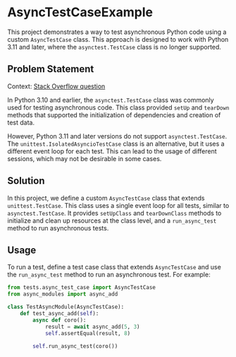 # AsyncTestCaseExample

This project demonstrates a way to test asynchronous Python code using a custom `AsyncTestCase` class. This approach is designed to work with Python 3.11 and later, where the `asynctest.TestCase` class is no longer supported.

## Problem Statement

Context: [Stack Overflow question](https://stackoverflow.com/q/77642317/6309)

In Python 3.10 and earlier, the `asynctest.TestCase` class was commonly used for testing asynchronous code. This class provided `setUp` and `tearDown` methods that supported the initialization of dependencies and creation of test data.

However, Python 3.11 and later versions do not support `asynctest.TestCase`. The `unittest.IsolatedAsyncioTestCase` class is an alternative, but it uses a different event loop for each test. This can lead to the usage of different sessions, which may not be desirable in some cases.

## Solution

In this project, we define a custom `AsyncTestCase` class that extends `unittest.TestCase`. This class uses a single event loop for all tests, similar to `asynctest.TestCase`. It provides `setUpClass` and `tearDownClass` methods to initialize and clean up resources at the class level, and a `run_async_test` method to run asynchronous tests.

## Usage

To run a test, define a test case class that extends `AsyncTestCase` and use the `run_async_test` method to run an asynchronous test. For example:

```python
from tests.async_test_case import AsyncTestCase
from async_modules import async_add

class TestAsyncModule(AsyncTestCase):
    def test_async_add(self):
        async def coro():
            result = await async_add(5, 3)
            self.assertEqual(result, 8)

        self.run_async_test(coro())
```